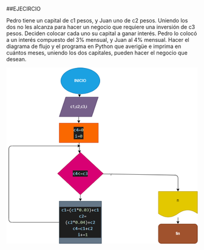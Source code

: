##EJECIRCIO

Pedro tiene un capital de c1 pesos, y Juan uno de c2 pesos. Uniendo los dos no les alcanza para hacer un negocio que requiere una inversión de c3 pesos. Deciden colocar cada uno su capital a ganar interés. Pedro lo colocó a un interés compuesto del 3% mensual, y Juan al 4% mensual. Hacer el diagrama de flujo y el programa en Python que averigüe e imprima en cuántos meses, uniendo los dos capitales, pueden hacer el negocio que desean.

![diagramadeflujo](DIAGRAMA.png)